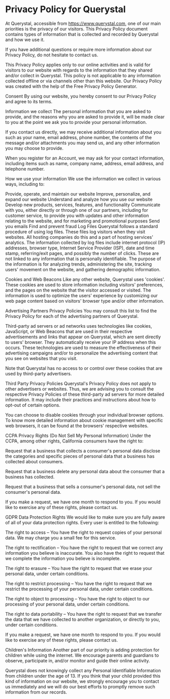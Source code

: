 # Privacy Policy for Querystal

At Querystal, accessible from https://www.querystal.com, one of our main priorities is the privacy of our visitors. This
Privacy Policy document contains types of information that is collected and recorded by Querystal and how we use it.

If you have additional questions or require more information about our Privacy Policy, do not hesitate to contact us.

This Privacy Policy applies only to our online activities and is valid for visitors to our website with regards to the
information that they shared and/or collect in Querystal. This policy is not applicable to any information collected
offline or via channels other than this website. Our Privacy Policy was created with the help of the Free Privacy Policy
Generator.

Consent
By using our website, you hereby consent to our Privacy Policy and agree to its terms.

Information we collect
The personal information that you are asked to provide, and the reasons why you are asked to provide it, will be made
clear to you at the point we ask you to provide your personal information.

If you contact us directly, we may receive additional information about you such as your name, email address, phone
number, the contents of the message and/or attachments you may send us, and any other information you may choose to
provide.

When you register for an Account, we may ask for your contact information, including items such as name, company name,
address, email address, and telephone number.

How we use your information
We use the information we collect in various ways, including to:

Provide, operate, and maintain our website
Improve, personalize, and expand our website
Understand and analyze how you use our website
Develop new products, services, features, and functionality
Communicate with you, either directly or through one of our partners, including for customer service, to provide you
with updates and other information relating to the website, and for marketing and promotional purposes
Send you emails
Find and prevent fraud
Log Files
Querystal follows a standard procedure of using log files. These files log visitors when they visit websites. All
hosting companies do this and a part of hosting services' analytics. The information collected by log files include
internet protocol (IP) addresses, browser type, Internet Service Provider (ISP), date and time stamp, referring/exit
pages, and possibly the number of clicks. These are not linked to any information that is personally identifiable. The
purpose of the information is for analyzing trends, administering the site, tracking users' movement on the website, and
gathering demographic information.

Cookies and Web Beacons
Like any other website, Querystal uses 'cookies'. These cookies are used to store information including visitors'
preferences, and the pages on the website that the visitor accessed or visited. The information is used to optimize the
users' experience by customizing our web page content based on visitors' browser type and/or other information.

Advertising Partners Privacy Policies
You may consult this list to find the Privacy Policy for each of the advertising partners of Querystal.

Third-party ad servers or ad networks uses technologies like cookies, JavaScript, or Web Beacons that are used in their
respective advertisements and links that appear on Querystal, which are sent directly to users' browser. They
automatically receive your IP address when this occurs. These technologies are used to measure the effectiveness of
their advertising campaigns and/or to personalize the advertising content that you see on websites that you visit.

Note that Querystal has no access to or control over these cookies that are used by third-party advertisers.

Third Party Privacy Policies
Querystal's Privacy Policy does not apply to other advertisers or websites. Thus, we are advising you to consult the
respective Privacy Policies of these third-party ad servers for more detailed information. It may include their
practices and instructions about how to opt-out of certain options.

You can choose to disable cookies through your individual browser options. To know more detailed information about
cookie management with specific web browsers, it can be found at the browsers' respective websites.

CCPA Privacy Rights (Do Not Sell My Personal Information)
Under the CCPA, among other rights, California consumers have the right to:

Request that a business that collects a consumer's personal data disclose the categories and specific pieces of personal
data that a business has collected about consumers.

Request that a business delete any personal data about the consumer that a business has collected.

Request that a business that sells a consumer's personal data, not sell the consumer's personal data.

If you make a request, we have one month to respond to you. If you would like to exercise any of these rights, please
contact us.

GDPR Data Protection Rights
We would like to make sure you are fully aware of all of your data protection rights. Every user is entitled to the
following:

The right to access – You have the right to request copies of your personal data. We may charge you a small fee for this
service.

The right to rectification – You have the right to request that we correct any information you believe is inaccurate.
You also have the right to request that we complete the information you believe is incomplete.

The right to erasure – You have the right to request that we erase your personal data, under certain conditions.

The right to restrict processing – You have the right to request that we restrict the processing of your personal data,
under certain conditions.

The right to object to processing – You have the right to object to our processing of your personal data, under certain
conditions.

The right to data portability – You have the right to request that we transfer the data that we have collected to
another organization, or directly to you, under certain conditions.

If you make a request, we have one month to respond to you. If you would like to exercise any of these rights, please
contact us.

Children's Information
Another part of our priority is adding protection for children while using the internet. We encourage parents and
guardians to observe, participate in, and/or monitor and guide their online activity.

Querystal does not knowingly collect any Personal Identifiable Information from children under the age of 13. If you
think that your child provided this kind of information on our website, we strongly encourage you to contact us
immediately and we will do our best efforts to promptly remove such information from our records.